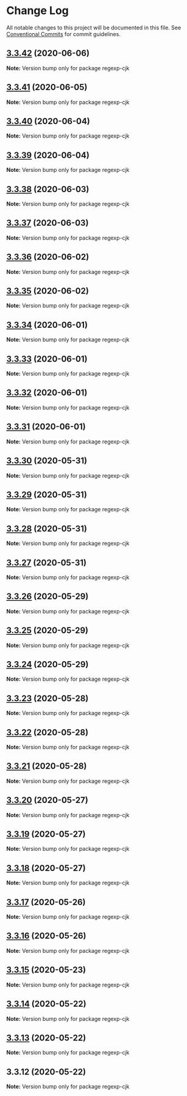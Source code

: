# Change Log

All notable changes to this project will be documented in this file.
See [Conventional Commits](https://conventionalcommits.org) for commit guidelines.

## [3.3.42](https://github.com/bluelovers/ws-regexp/compare/regexp-cjk@3.3.41...regexp-cjk@3.3.42) (2020-06-06)

**Note:** Version bump only for package regexp-cjk





## [3.3.41](https://github.com/bluelovers/ws-regexp/compare/regexp-cjk@3.3.40...regexp-cjk@3.3.41) (2020-06-05)

**Note:** Version bump only for package regexp-cjk





## [3.3.40](https://github.com/bluelovers/ws-regexp/compare/regexp-cjk@3.3.39...regexp-cjk@3.3.40) (2020-06-04)

**Note:** Version bump only for package regexp-cjk





## [3.3.39](https://github.com/bluelovers/ws-regexp/compare/regexp-cjk@3.3.38...regexp-cjk@3.3.39) (2020-06-04)

**Note:** Version bump only for package regexp-cjk





## [3.3.38](https://github.com/bluelovers/ws-regexp/compare/regexp-cjk@3.3.37...regexp-cjk@3.3.38) (2020-06-03)

**Note:** Version bump only for package regexp-cjk





## [3.3.37](https://github.com/bluelovers/ws-regexp/compare/regexp-cjk@3.3.36...regexp-cjk@3.3.37) (2020-06-03)

**Note:** Version bump only for package regexp-cjk





## [3.3.36](https://github.com/bluelovers/ws-regexp/compare/regexp-cjk@3.3.35...regexp-cjk@3.3.36) (2020-06-02)

**Note:** Version bump only for package regexp-cjk





## [3.3.35](https://github.com/bluelovers/ws-regexp/compare/regexp-cjk@3.3.34...regexp-cjk@3.3.35) (2020-06-02)

**Note:** Version bump only for package regexp-cjk





## [3.3.34](https://github.com/bluelovers/ws-regexp/compare/regexp-cjk@3.3.33...regexp-cjk@3.3.34) (2020-06-01)

**Note:** Version bump only for package regexp-cjk





## [3.3.33](https://github.com/bluelovers/ws-regexp/compare/regexp-cjk@3.3.32...regexp-cjk@3.3.33) (2020-06-01)

**Note:** Version bump only for package regexp-cjk





## [3.3.32](https://github.com/bluelovers/ws-regexp/compare/regexp-cjk@3.3.31...regexp-cjk@3.3.32) (2020-06-01)

**Note:** Version bump only for package regexp-cjk





## [3.3.31](https://github.com/bluelovers/ws-regexp/compare/regexp-cjk@3.3.30...regexp-cjk@3.3.31) (2020-06-01)

**Note:** Version bump only for package regexp-cjk





## [3.3.30](https://github.com/bluelovers/ws-regexp/compare/regexp-cjk@3.3.29...regexp-cjk@3.3.30) (2020-05-31)

**Note:** Version bump only for package regexp-cjk





## [3.3.29](https://github.com/bluelovers/ws-regexp/compare/regexp-cjk@3.3.28...regexp-cjk@3.3.29) (2020-05-31)

**Note:** Version bump only for package regexp-cjk





## [3.3.28](https://github.com/bluelovers/ws-regexp/compare/regexp-cjk@3.3.27...regexp-cjk@3.3.28) (2020-05-31)

**Note:** Version bump only for package regexp-cjk





## [3.3.27](https://github.com/bluelovers/ws-regexp/compare/regexp-cjk@3.3.26...regexp-cjk@3.3.27) (2020-05-31)

**Note:** Version bump only for package regexp-cjk





## [3.3.26](https://github.com/bluelovers/ws-regexp/compare/regexp-cjk@3.3.24...regexp-cjk@3.3.26) (2020-05-29)

**Note:** Version bump only for package regexp-cjk





## [3.3.25](https://github.com/bluelovers/ws-regexp/compare/regexp-cjk@3.3.24...regexp-cjk@3.3.25) (2020-05-29)

**Note:** Version bump only for package regexp-cjk





## [3.3.24](https://github.com/bluelovers/ws-regexp/compare/regexp-cjk@3.3.23...regexp-cjk@3.3.24) (2020-05-29)

**Note:** Version bump only for package regexp-cjk





## [3.3.23](https://github.com/bluelovers/ws-regexp/compare/regexp-cjk@3.3.22...regexp-cjk@3.3.23) (2020-05-28)

**Note:** Version bump only for package regexp-cjk





## [3.3.22](https://github.com/bluelovers/ws-regexp/compare/regexp-cjk@3.3.21...regexp-cjk@3.3.22) (2020-05-28)

**Note:** Version bump only for package regexp-cjk





## [3.3.21](https://github.com/bluelovers/ws-regexp/compare/regexp-cjk@3.3.20...regexp-cjk@3.3.21) (2020-05-28)

**Note:** Version bump only for package regexp-cjk





## [3.3.20](https://github.com/bluelovers/ws-regexp/compare/regexp-cjk@3.3.19...regexp-cjk@3.3.20) (2020-05-27)

**Note:** Version bump only for package regexp-cjk





## [3.3.19](https://github.com/bluelovers/ws-regexp/compare/regexp-cjk@3.3.18...regexp-cjk@3.3.19) (2020-05-27)

**Note:** Version bump only for package regexp-cjk





## [3.3.18](https://github.com/bluelovers/ws-regexp/compare/regexp-cjk@3.3.17...regexp-cjk@3.3.18) (2020-05-27)

**Note:** Version bump only for package regexp-cjk





## [3.3.17](https://github.com/bluelovers/ws-regexp/compare/regexp-cjk@3.3.16...regexp-cjk@3.3.17) (2020-05-26)

**Note:** Version bump only for package regexp-cjk





## [3.3.16](https://github.com/bluelovers/ws-regexp/compare/regexp-cjk@3.3.15...regexp-cjk@3.3.16) (2020-05-26)

**Note:** Version bump only for package regexp-cjk





## [3.3.15](https://github.com/bluelovers/ws-regexp/compare/regexp-cjk@3.3.14...regexp-cjk@3.3.15) (2020-05-23)

**Note:** Version bump only for package regexp-cjk





## [3.3.14](https://github.com/bluelovers/ws-regexp/compare/regexp-cjk@3.3.13...regexp-cjk@3.3.14) (2020-05-22)

**Note:** Version bump only for package regexp-cjk





## [3.3.13](https://github.com/bluelovers/ws-regexp/compare/regexp-cjk@3.3.12...regexp-cjk@3.3.13) (2020-05-22)

**Note:** Version bump only for package regexp-cjk





## 3.3.12 (2020-05-22)

**Note:** Version bump only for package regexp-cjk
